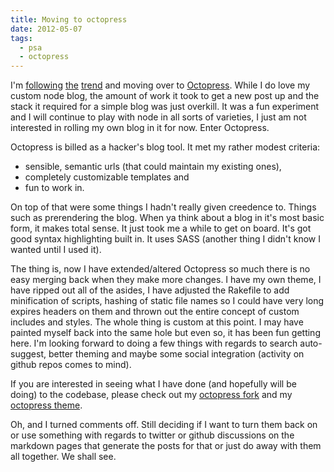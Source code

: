 ```yaml
---
title: Moving to octopress
date: 2012-05-07
tags:
  - psa
  - octopress
---
```


I'm [following](http://alexsexton.com/) [the](http://rmurphey.com/) [trend](http://mattgemmell.com/) and moving over to [Octopress](http://octopress.org). While I do love my custom node blog, the amount of work it took to get a new post up and the stack it required for a simple blog was just overkill. It was a fun experiment and I will continue to play with node in all sorts of varieties, I just am not interested in rolling my own blog in it for now. Enter Octopress.

Octopress is billed as a hacker's blog tool. It met my rather modest criteria:

- sensible, semantic urls (that could maintain my existing ones),
- completely customizable templates and
- fun to work in.

On top of that were some things I hadn't really given creedence to. Things such as prerendering the blog. When ya think about a blog in it's most basic form, it makes total sense. It just took me a while to get on board. It's got good syntax highlighting built in. It uses SASS (another thing I didn't know I wanted until I used it).

The thing is, now I have extended/altered Octopress so much there is no easy merging back when they make more changes. I have my own theme, I have ripped out all of the asides, I have adjusted the Rakefile to add minification of scripts, hashing of static file names so I could have very long expires headers on them and thrown out the entire concept of custom includes and styles. The whole thing is custom at this point. I may have painted myself back into the same hole but even so, it has been fun getting here. I'm looking forward to doing a few things with regards to search auto-suggest, better theming and maybe some social integration (activity on github repos comes to mind).

If you are interested in seeing what I have done (and hopefully will be doing) to the codebase, please check out my [octopress fork](https://github.com/craveytrain/octopress) and my [octopress theme](https://github.com/craveytrain/octopress-theme).

Oh, and I turned comments off. Still deciding if I want to turn them back on or use something with regards to twitter or github discussions on the markdown pages that generate the posts for that or just do away with them all together. We shall see.
